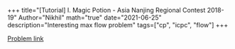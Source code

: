 +++
title="[Tutorial] I. Magic Potion - Asia Nanjing Regional Contest 2018-19"
Author="Nikhil"
math="true"
date="2021-06-25"
description="Interesting max flow problem"
tags=["cp", "icpc", "flow"]
+++

[Problem link](https://codeforces.com/gym/101981)



